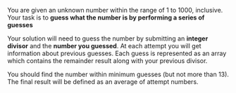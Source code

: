 You are given an unknown number within the range of 1 to 1000, inclusive.
Your task is to **guess what the number is by performing a series of guesses**

Your solution will need to guess the number by submitting an **integer divisor** and the **number you guessed**.
At each attempt you will get information about previous guesses. 
Each guess is represented as an array which contains the remainder result along with your previous divisor.

You should find the number within minimum guesses (but not more than 13). 
The final result will be defined as an average of attempt numbers. 
